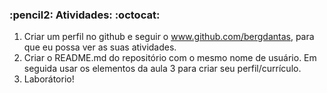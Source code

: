 <h3>:pencil2: Atividades: :octocat: </h3>

1. Criar um perfil no github e seguir o www.github.com/bergdantas, para que eu possa ver as suas atividades.
2. Criar o README.md do repositório com o mesmo nome de usuário. Em seguida usar os elementos da aula 3 para criar seu perfil/currículo.
3. Laborátorio!

